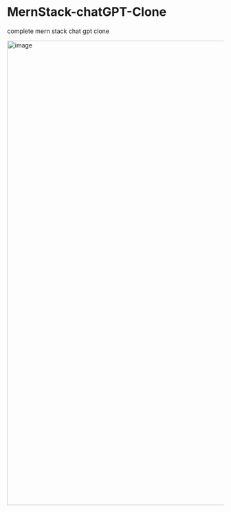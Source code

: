 # MernStack-chatGPT-Clone
complete mern stack chat gpt clone 



<img width="1916" height="1080" alt="image" src="https://github.com/user-attachments/assets/9bdb7b71-d652-483e-acb3-f8f3fed75cdc" />
